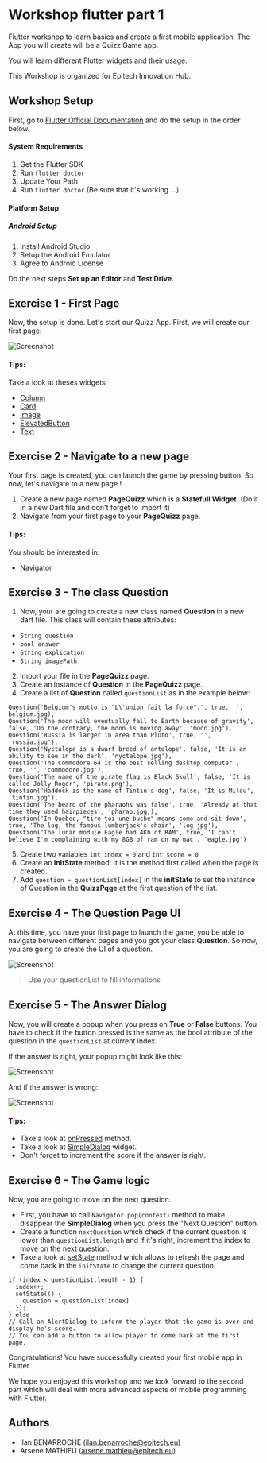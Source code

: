 # Workshop flutter part 1

Flutter workshop to learn basics and create a first mobile application.
The App you will create will be a Quizz Game app.

You will learn different Flutter widgets and their usage.

This Workshop is organized for Epitech Innovation Hub.

## Workshop Setup

First, go to [Flutter Official Documentation](https://docs.flutter.dev/get-started/install) and do the setup in the order below.

#### System Requirements

1. Get the Flutter SDK
2. Run `flutter doctor`
3. Update Your Path
4. Run `flutter doctor` (Be sure that it's working ...)

#### Platform Setup

##### Android Setup

1. Install Android Studio
2. Setup the Android Emulator
3. Agree to Android License

Do the next steps **Set up an Editor** and **Test Drive**.



## Exercise 1 - First Page

Now, the setup is done. Let's start our Quizz App.
First, we will create our first page:

![Screenshot](screenshots/exercise1.png)

#### Tips:
Take a look at theses widgets:
- [Column](https://api.flutter.dev/flutter/widgets/Column-class.html)
- [Card](https://api.flutter.dev/flutter/material/Card-class.html)
- [Image](https://api.flutter.dev/flutter/widgets/Image-class.html)
- [ElevatedButton](https://api.flutter.dev/flutter/material/ElevatedButton-class.html)
- [Text](https://api.flutter.dev/flutter/widgets/Text-class.html)



## Exercise 2 - Navigate to a new page

Your first page is created, you can launch the game by pressing button.
So now, let's navigate to a new page !

1. Create a new page named **PageQuizz** which is a **Statefull Widget**. (Do it in a new Dart file and don't forget to import it)
2. Navigate from your first page to your **PageQuizz** page.


#### Tips:
You should be interested in:
- [Navigator](https://docs.flutter.dev/cookbook/navigation/navigation-basics)



## Exercise 3 - The class Question

1. Now, your are going to create a new class named **Question** in a new dart file.
This class will contain these attributes:
- `String question`
- `bool answer`
- `String explication`
- `String imagePath`

2. import your file in the **PageQuizz** page.
3. Create an instance of **Question** in the **PageQuizz** page.
4. Create a list of **Question** called `questionList` as in the example below:
```
Question('Belgium's motto is "L\'union fait la force".', true, '', belgium.jpg),
Question('The moon will eventually fall to Earth because of gravity', false, 'On the contrary, the moon is moving away', 'moon.jpg'),
Question('Russia is larger in area than Pluto', true, '', 'russia.jpg'),
Question('Nyctalope is a dwarf breed of antelope', false, 'It is an ability to see in the dark', 'nyctalope.jpg'),
Question('The Commodore 64 is the best selling desktop computer', true, '', 'commodore.jpg'),
Question('The name of the pirate flag is Black Skull', false, 'It is called Jolly Roger', 'pirate.png'),
Question('Haddock is the name of Tintin's dog', false, 'It is Milou', 'tintin.jpg'),
Question('The beard of the pharaohs was false', true, 'Already at that time they used hairpieces', 'pharao.jpg,),
Question('In Quebec, "tire toi une buche" means come and sit down', true, 'The log, the famous lumberjack's chair', 'log.jpg'),
Question('The lunar module Eagle had 4Kb of RAM', true, 'I can't believe I'm complaining with my 8GB of ram on my mac', 'eagle.jpg')
```
5. Create two variables `int index = 0` and `int score = 0`
6. Create an **initState** method: It is the method first called when the page is created.
7. Add `question = questionList[index]` in the **initState** to set the instance of Question in the **QuizzPqge** at the first question of the list.



## Exercise 4 - The Question Page UI

At this time, you have your first page to launch the game, you be able to navigate between different pages and you got your class **Question**.
So now, you are going to create the UI of a question.

![Screenshot](screenshots/exercise4.png)

> Use your questionList to fill informations



## Exercise 5 - The Answer Dialog

Now, you will create a popup when you press on **True** or **False** buttons.
You have to check if the button pressed is the same as the bool attribute of the question in the `questionList` at current index.

If the answer is right, your popup might look like this:

![Screenshot](screenshots/exercise5-true.png)

And if the answer is wrong:

![Screenshot](screenshots/exercise5-false.png)

#### Tips:

- Take a look at [onPressed](https://googleflutter.com/flutter-button-onpressed/) method.
- Take a look at [SimpleDialog](https://api.flutter.dev/flutter/material/SimpleDialog-class.html) widget.
- Don't forget to increment the score if the answer is right.



## Exercise 6 - The Game logic

Now, you are going to move on the next question.
- First, you have to call `Navigator.pop(context)` method to make disappear the **SimpleDialog** when you press the "Next Question" button.
- Create a function `nextQuestion` which check if the current question is lower than `questionList.length` and if it's right, increment the index to move on the 
next question.
- Take a look at [setState](https://api.flutter.dev/flutter/widgets/State/setState.html) method which allows to refresh the page and come back in the `initState` to change the current question.
```
if (index < questionList.length - 1) {
  index++;
  setState(() {
    question = questionList[index]
  });
} else 
// Call an AlertDialog to inform the player that the game is over and display he's score.
// You can add a button to allow player to come back at the first page.
```

Congratulations! You have successfully created your first mobile app in Flutter.

We hope you enjoyed this workshop and we look forward to the second part which will deal with more advanced aspects of mobile programming with Flutter.



## Authors

- Ilan BENARROCHE (ilan.benarroche@epitech.eu)
- Arsene MATHIEU (arsene.mathieu@epitech.eu)
